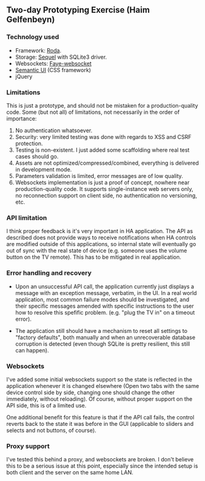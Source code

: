 
## Two-day Prototyping Exercise (Haim Gelfenbeyn)

### Technology used

 * Framework: [Roda](https://github.com/jeremyevans/roda).
 * Storage: [Sequel](https://github.com/jeremyevans/sequel) with SQLite3 driver.
 * Websockets: [Faye-websocket](https://github.com/faye/faye-websocket-ruby)
 * [Semantic UI](https://semantic-ui.com/) (CSS framework)
 * jQuery

### Limitations

This is just a prototype, and should not be mistaken for a production-quality code. Some (but not all) of limitations,
not necessarily in the order of importance:

 1. No authentication whatsoever.
 2. Security: very limited testing was done with regards to XSS and CSRF protection.
 3. Testing is non-existent. I just added some scaffolding where real test cases should go.
 4. Assets are not optimized/compressed/combined, everything is delivered in development mode.
 5. Parameters validation is limited, error messages are of low quality.
 6. Websockets implementation is just a proof of concept, nowhere near production-quality code. It supports
    single-instance web servers only, no reconnection support on client side, no authentication no versioning, etc.

### API limitation

I think proper feedback is it's very important in HA application. The API as described does not provide ways to receive
notifications when HA controls are modified outside of this applications, so internal state will eventually go out of
sync with the real state of device (e.g. someone uses the volume button on the TV remote). This has to be mitigated in
real application.

### Error handling and recovery

 * Upon an unsuccessful API call, the application currently just displays a message with an exception message, verbatim,
in the UI. In a real world application, most common failure modes should be investigated, and their specific messages
amended with specific instructions to the user how to resolve this spefific problem. (e.g. "plug the TV in" on
a timeout error).

 * The application still should have a mechanism to reset all settings to "factory defaults", both manually and when
 an unrecoverable database corruption is detected (even though SQLite is pretty resilient, this still can happen).

### Websockets

I've added some initial websockets support so the state is reflected in the application whenever it is changed
elsewhere (Open two tabs with the same device control side by side, changing one should change the other immediately,
without reloading). Of course, without proper support on the API side, this is of a limited use.

One additional benefit for this feature is that if the API call fails, the control reverts back to the state it was
before in the GUI (applicable to sliders and selects and not buttons, of course).

### Proxy support

I've tested this behind a proxy, and websockets are broken. I don't believe this to be a serious issue at this point, 
especially since the intended setup is both client and the server on the same home LAN.
